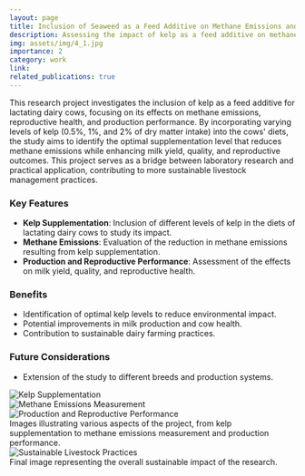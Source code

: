 ```yaml
---
layout: page
title: Inclusion of Seaweed as a Feed Additive on Methane Emissions and Performance of Lactating Dairy Cows
description: Assessing the impact of kelp as a feed additive on methane emissions, production, and reproductive performance in dairy cows.
img: assets/img/4_1.jpg
importance: 2
category: work
link: 
related_publications: true
---
```


This research project investigates the inclusion of kelp as a feed additive for lactating dairy cows, focusing on its effects on methane emissions, reproductive health, and production performance. By incorporating varying levels of kelp (0.5%, 1%, and 2% of dry matter intake) into the cows' diets, the study aims to identify the optimal supplementation level that reduces methane emissions while enhancing milk yield, quality, and reproductive outcomes. This project serves as a bridge between laboratory research and practical application, contributing to more sustainable livestock management practices.

### Key Features
- **Kelp Supplementation**: Inclusion of different levels of kelp in the diets of lactating dairy cows to study its impact.
- **Methane Emissions**: Evaluation of the reduction in methane emissions resulting from kelp supplementation.
- **Production and Reproductive Performance**: Assessment of the effects on milk yield, quality, and reproductive health.

### Benefits
- Identification of optimal kelp levels to reduce environmental impact.
- Potential improvements in milk production and cow health.
- Contribution to sustainable dairy farming practices.

### Future Considerations
- Extension of the study to different breeds and production systems.
<div class="row">
    <div class="col-sm mt-3 mt-md-0">
        <img src="../../assets/img/4_1.jpg" alt="Kelp Supplementation" class="img-fluid rounded z-depth-1">
    </div>
    <div class="col-sm mt-3 mt-md-0">
        <img src="../../assets/img/4_2.jpg" alt="Methane Emissions Measurement" class="img-fluid rounded z-depth-1">
    </div>
    <div class="col-sm mt-3 mt-md-0">
        <img src="../../assets/img/4_3.jpg" alt="Production and Reproductive Performance" class="img-fluid rounded z-depth-1">
    </div>
</div>
<div class="caption">
    Images illustrating various aspects of the project, from kelp supplementation to methane emissions measurement and production performance.
</div>

<div class="row justify-content-sm-center">
    <div class="col-sm-8 mt-3 mt-md-0">
        <img src="../../assets/img/4_4.jpg" alt="Sustainable Livestock Practices" class="img-fluid rounded z-depth-1">
    </div>
</div>
<div class="caption">
    Final image representing the overall sustainable impact of the research.
</div>

